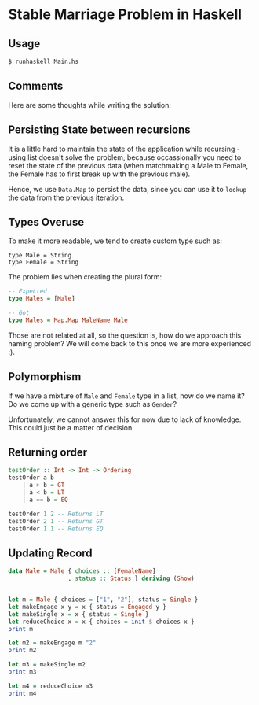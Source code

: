 # Stable Marriage Problem in Haskell


## Usage

```bash
$ runhaskell Main.hs
```

## Comments

Here are some thoughts while writing the solution:

## Persisting State between recursions

It is a little hard to maintain the state of the application while recursing - using list doesn't solve the problem, because occassionally you need to reset the state of the previous data (when matchmaking a Male to Female, the Female has to first break up with the previous male).

Hence, we use `Data.Map` to persist the data, since you can use it to `lookup` the data from the previous iteration.

## Types Overuse

To make it more readable, we tend to create custom type such as:

```
type Male = String
type Female = String
```

The problem lies when creating the plural form:

```haskell
-- Expected
type Males = [Male]

-- Got
type Males = Map.Map MaleName Male
```

Those are not related at all, so the question is, how do we approach this naming problem? We will come back to this once we are more experienced :).

## Polymorphism

If we have a mixture of `Male` and `Female` type in a list, how do we name it? Do we come up with a generic type such as `Gender`?

Unfortunately, we cannot answer this for now due to lack of knowledge. This could just be a matter of decision.

## Returning order

```haskell
testOrder :: Int -> Int -> Ordering
testOrder a b 
    | a > b = GT
    | a < b = LT
    | a == b = EQ

testOrder 1 2 -- Returns LT
testOrder 2 1 -- Returns GT
testOrder 1 1 -- Returns EQ
```


## Updating Record

```haskell
data Male = Male { choices :: [FemaleName]
                 , status :: Status } deriving (Show)


let m = Male { choices = ["1", "2"], status = Single }
let makeEngage x y = x { status = Engaged y } 
let makeSingle x = x { status = Single }
let reduceChoice x = x { choices = init $ choices x }
print m

let m2 = makeEngage m "2"
print m2

let m3 = makeSingle m2
print m3

let m4 = reduceChoice m3
print m4
```